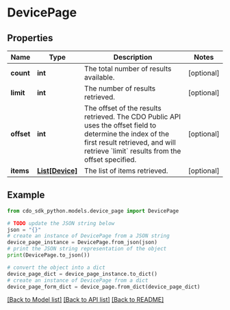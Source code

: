 # DevicePage


## Properties

Name | Type | Description | Notes
------------ | ------------- | ------------- | -------------
**count** | **int** | The total number of results available. | [optional] 
**limit** | **int** | The number of results retrieved. | [optional] 
**offset** | **int** | The offset of the results retrieved. The CDO Public API uses the offset field to determine the index of the first result retrieved, and will retrieve &#x60;limit&#x60; results from the offset specified. | [optional] 
**items** | [**List[Device]**](Device.md) | The list of items retrieved. | [optional] 

## Example

```python
from cdo_sdk_python.models.device_page import DevicePage

# TODO update the JSON string below
json = "{}"
# create an instance of DevicePage from a JSON string
device_page_instance = DevicePage.from_json(json)
# print the JSON string representation of the object
print(DevicePage.to_json())

# convert the object into a dict
device_page_dict = device_page_instance.to_dict()
# create an instance of DevicePage from a dict
device_page_form_dict = device_page.from_dict(device_page_dict)
```
[[Back to Model list]](../README.md#documentation-for-models) [[Back to API list]](../README.md#documentation-for-api-endpoints) [[Back to README]](../README.md)


